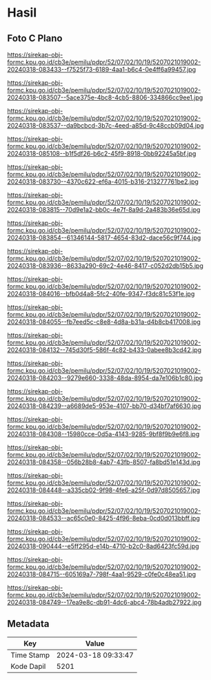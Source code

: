 # Hasil

## Foto C Plano

https://sirekap-obj-formc.kpu.go.id/cb3e/pemilu/pdpr/52/07/02/10/19/5207021019002-20240318-083433--f7525f73-6189-4aa1-b6c4-0e4ff6a99457.jpg

https://sirekap-obj-formc.kpu.go.id/cb3e/pemilu/pdpr/52/07/02/10/19/5207021019002-20240318-083507--5ace375e-4bc8-4cb5-8806-334866cc9ee1.jpg

https://sirekap-obj-formc.kpu.go.id/cb3e/pemilu/pdpr/52/07/02/10/19/5207021019002-20240318-083537--da9bcbcd-3b7c-4eed-a85d-9c48ccb09d04.jpg

https://sirekap-obj-formc.kpu.go.id/cb3e/pemilu/pdpr/52/07/02/10/19/5207021019002-20240318-085108--b1f5df26-b6c2-45f9-8918-0bb92245a5bf.jpg

https://sirekap-obj-formc.kpu.go.id/cb3e/pemilu/pdpr/52/07/02/10/19/5207021019002-20240318-083730--4370c622-ef6a-4015-b316-213277761be2.jpg

https://sirekap-obj-formc.kpu.go.id/cb3e/pemilu/pdpr/52/07/02/10/19/5207021019002-20240318-083815--70d9e1a2-bb0c-4e7f-8a9d-2a483b36e65d.jpg

https://sirekap-obj-formc.kpu.go.id/cb3e/pemilu/pdpr/52/07/02/10/19/5207021019002-20240318-083854--61346144-5817-4654-83d2-dace56c9f744.jpg

https://sirekap-obj-formc.kpu.go.id/cb3e/pemilu/pdpr/52/07/02/10/19/5207021019002-20240318-083936--8633a290-69c2-4e46-8417-c052d2db15b5.jpg

https://sirekap-obj-formc.kpu.go.id/cb3e/pemilu/pdpr/52/07/02/10/19/5207021019002-20240318-084016--bfb0d4a8-5fc2-40fe-9347-f3dc81c53f1e.jpg

https://sirekap-obj-formc.kpu.go.id/cb3e/pemilu/pdpr/52/07/02/10/19/5207021019002-20240318-084055--fb7eed5c-c8e8-4d8a-b31a-d4b8cb417008.jpg

https://sirekap-obj-formc.kpu.go.id/cb3e/pemilu/pdpr/52/07/02/10/19/5207021019002-20240318-084132--745d30f5-586f-4c82-b433-0abee8b3cd42.jpg

https://sirekap-obj-formc.kpu.go.id/cb3e/pemilu/pdpr/52/07/02/10/19/5207021019002-20240318-084203--9279e660-3338-48da-8954-da7e106b1c80.jpg

https://sirekap-obj-formc.kpu.go.id/cb3e/pemilu/pdpr/52/07/02/10/19/5207021019002-20240318-084239--a6689de5-953e-4107-bb70-d34bf7af6630.jpg

https://sirekap-obj-formc.kpu.go.id/cb3e/pemilu/pdpr/52/07/02/10/19/5207021019002-20240318-084308--15980cce-0d5a-4143-9285-9bf8f9b9e6f8.jpg

https://sirekap-obj-formc.kpu.go.id/cb3e/pemilu/pdpr/52/07/02/10/19/5207021019002-20240318-084358--056b28b8-4ab7-43fb-8507-fa8bd51e143d.jpg

https://sirekap-obj-formc.kpu.go.id/cb3e/pemilu/pdpr/52/07/02/10/19/5207021019002-20240318-084448--a335cb02-9f98-4fe6-a25f-0d97d8505657.jpg

https://sirekap-obj-formc.kpu.go.id/cb3e/pemilu/pdpr/52/07/02/10/19/5207021019002-20240318-084533--ac65c0e0-8425-4f96-8eba-0cd0d013bbff.jpg

https://sirekap-obj-formc.kpu.go.id/cb3e/pemilu/pdpr/52/07/02/10/19/5207021019002-20240318-090444--e5ff295d-e14b-4710-b2c0-8ad6423fc59d.jpg

https://sirekap-obj-formc.kpu.go.id/cb3e/pemilu/pdpr/52/07/02/10/19/5207021019002-20240318-084715--605169a7-798f-4aa1-9529-c0fe0c48ea51.jpg

https://sirekap-obj-formc.kpu.go.id/cb3e/pemilu/pdpr/52/07/02/10/19/5207021019002-20240318-084749--17ea9e8c-db91-4dc6-abc4-78b4adb27922.jpg


## Metadata

| Key        | Value               |
| ---------- | ------------------- |
| Time Stamp | 2024-03-18 09:33:47 |
| Kode Dapil | 5201                |



